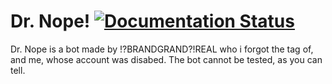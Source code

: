 # Dr. Nope!  [![Documentation Status](https://readthedocs.org/projects/dr-nope-docswiki/badge/?version=latest)](https://dr-nope-docswiki.readthedocs.io/en/latest/?badge=latest)

Dr. Nope is a bot made by !?BRANDGRAND?!REAL who i forgot the tag of, and me, whose account was disabed.
The bot cannot be tested, as you can tell.
